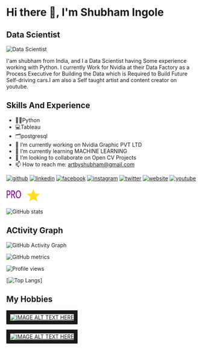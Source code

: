 # Hi there 👋, I'm Shubham Ingole
## Data Scientist
![Data Scientist](https://blogger.googleusercontent.com/img/a/AVvXsEgdocE6z_3pg5CaRyA2Ub_uxHCv-F4fhmL2rjx8j_wcM5rjfCZFEj5Chty1SIeTmPGLNGW0tZTQtafY9uPoT0GlgKJgND1cnnSd_8LWccZjh2gT4iTFQZX9WlZ73mcMuktxpxRuDJBRmtFxQhieLRqjHAHHhvJY9cjREp6ubyHDUNyACfPQGuUicAc=s2084)

I'am shubham from India, and I a Data Scientist having Some experience working with Python. I currently Work for Nvidia at their Data Factory as a Process Executive for Building the Data which is Required to Build Future Self-driving cars.I am also a Self taught artist and content creator on youtube.

## Skills And Experience
- 👨‍💻Python
- 💻Tableau
- 🗂️postgresql
- 🔭 I’m currently working on Nvidia Graphic PVT LTD 
- 🌱 I’m currently learning MACHINE LEARNING  
- 👯 I’m looking to collaborate on Open CV Projects  
- 📫 How to reach me: artbyshubham@gmail.com 


[<img src='https://cdn.jsdelivr.net/npm/simple-icons@3.0.1/icons/github.svg' alt='github' height='40'>](https://github.com/shubhamingole)  [<img src='https://cdn.jsdelivr.net/npm/simple-icons@3.0.1/icons/linkedin.svg' alt='linkedin' height='40'>](https://www.linkedin.com/in/shubhamingole/)  [<img src='https://cdn.jsdelivr.net/npm/simple-icons@3.0.1/icons/facebook.svg' alt='facebook' height='40'>](https://www.facebook.com/shubham.ingole.52 )  [<img src='https://cdn.jsdelivr.net/npm/simple-icons@3.0.1/icons/instagram.svg' alt='instagram' height='40'>](https://www.instagram.com/artby.shubham/)  [<img src='https://cdn.jsdelivr.net/npm/simple-icons@3.0.1/icons/twitter.svg' alt='twitter' height='40'>](https://twitter.com/mrshubhamingole)  [<img src='https://cdn.jsdelivr.net/npm/simple-icons@3.0.1/icons/icloud.svg' alt='website' height='40'>](http://sketchgurushubham.blogspot.com/)  [<img src='https://cdn.jsdelivr.net/npm/simple-icons@3.0.1/icons/youtube.svg' alt='youtube' height='40'>](https://www.youtube.com/c/SKETCHGURU)  

<a href='https://github.com/pricing'><img src='https://raw.githubusercontent.com/acervenky/animated-github-badges/master/assets/pro.gif' width='40' height='40'></a> <a href='https://stars.github.com/'><img src='https://raw.githubusercontent.com/acervenky/animated-github-badges/master/assets/starbadge.gif' width='35' height='35'></a> 

![GitHub stats](https://github-readme-stats.vercel.app/api?username=shubhamringole&show_icons=true)
## ACtivity Graph 
![GitHub Activity Graph](https://activity-graph.herokuapp.com/graph?username=shubhamringole)  

![GitHub metrics](https://metrics.lecoq.io/shubhamringole)  

![Profile views](https://gpvc.arturio.dev/shubhamringole)

[![Top Langs](https://github-readme-stats.vercel.app/api/top-langs/?username=shubhamringole)]

## My Hobbies
<a href="https://www.youtube.com/watch?v=YMi2i2y_O-k&t=449s
" target="_blank"><img src="https://img.youtube.com/vi/YMi2i2y_O-k/maxresdefault.jpg" 
alt="IMAGE ALT TEXT HERE" width="260" height="180" border="10" /></a>

<a href="https://www.youtube.com/watch?v=iA1A4Z3WfDg&t=1196s
" target="_blank"><img src="https://img.youtube.com/vi/iA1A4Z3WfDg/maxresdefault.jpg" 
alt="IMAGE ALT TEXT HERE" width="260" height="180" border="10" /></a>
